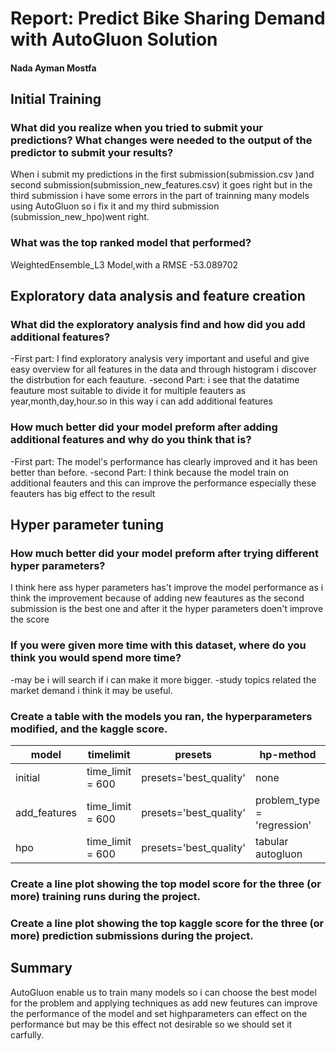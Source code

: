 # Report: Predict Bike Sharing Demand with AutoGluon Solution
#### Nada Ayman Mostfa

## Initial Training
### What did you realize when you tried to submit your predictions? What changes were needed to the output of the predictor to submit your results?

When i submit my predictions in the first submission(submission.csv )and second submission(submission_new_features.csv) it goes right but in the third submission i have some errors in the part of trainning many models using AutoGluon so i fix it and my third submission (submission_new_hpo)went right.
     
### What was the top ranked model that performed?
  WeightedEnsemble_L3 Model,with a RMSE -53.089702 

## Exploratory data analysis and feature creation
### What did the exploratory analysis find and how did you add additional features?
-First part:
I find exploratory analysis very important and useful and give easy overview for all features in the data and through histogram i discover the distrbution for each feauture.
-second Part:
i see that the datatime feauture most suitable to divide it for multiple feauters as year,month,day,hour.so in this way i can add additional features 


### How much better did your model preform after adding additional features and why do you think that is?
-First part:
The model's performance has clearly improved and it has been better than before.
-second Part:
I think because the model train on additional feauters and this can improve the performance especially these feauters has big effect to the result

## Hyper parameter tuning
### How much better did your model preform after trying different hyper parameters?
I think here ass hyper parameters has't improve the model performance as i think the improvement because of adding new feautures as the second submission is the best one and after it the hyper parameters doen't improve the score

### If you were given more time with this dataset, where do you think you would spend more time?
-may be i will search if i can make it more bigger.
-study topics related the market demand i think it may be useful.


### Create a table with the models you ran, the hyperparameters modified, and the kaggle score.
|model|timelimit|presets|hp-method|score|
|--|--|--|--|--|
|initial|time_limit = 600|presets='best_quality' |none	|1.80837|
|add_features|time_limit = 600 |presets='best_quality'|problem_type = 'regression'|0.61692|
|hpo|time_limit = 600|presets='best_quality'|tabular autogluon|0.68872|


### Create a line plot showing the top model score for the three (or more) training runs during the project.
 

### Create a line plot showing the top kaggle score for the three (or more) prediction submissions during the project.
 

## Summary
AutoGluon  enable us to train many models so i can choose the best model for the problem and applying techniques as add new feutures can improve the performance of the model and set highparameters can effect on the performance but may be this effect not desirable so we should set it carfully.